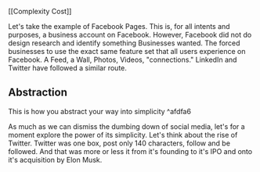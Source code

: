 
[[Complexity Cost]]

Let's take the example of Facebook Pages. This is, for all intents and purposes, a business account on Facebook. However, Facebook did not do design research and identify something Businesses wanted. The forced businesses to use the exact same feature set that all users experience on Facebook.  A Feed, a Wall, Photos, Videos, "connections." LinkedIn and Twitter have followed a similar route. 
## Abstraction
This is how you abstract your way into simplicity ^afdfa6

As much as we can dismiss the dumbing down of social media, let's for a moment explore the power of its simplicity. Let's think about the rise of Twitter. Twitter was one box, post only 140 characters, follow and be followed. And that was more or less it from it's founding to it's IPO and onto it's acquisition by Elon Musk. 

